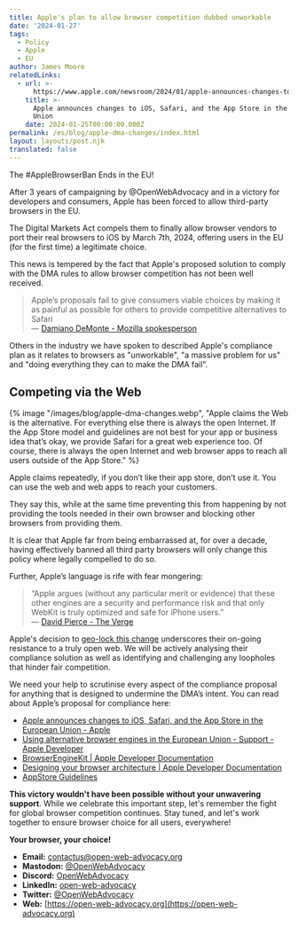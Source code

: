 ```yaml
---
title: Apple's plan to allow browser competition dubbed unworkable
date: '2024-01-27'
tags:
  - Policy
  - Apple
  - EU
author: James Moore
relatedLinks:
  - url: >-
      https://www.apple.com/newsroom/2024/01/apple-announces-changes-to-ios-safari-and-the-app-store-in-the-european-union/
    title: >-
      Apple announces changes to iOS, Safari, and the App Store in the European
      Union
    date: 2024-01-25T00:00:00.000Z
permalink: /es/blog/apple-dma-changes/index.html
layout: layouts/post.njk
translated: false
---
```


The #AppleBrowserBan Ends in the EU!

After 3 years of campaigning by @OpenWebAdvocacy and in a victory for developers and consumers, Apple has been forced to allow third-party browsers in the EU.   

The Digital Markets Act compels them to finally allow browser vendors to port their real browsers to iOS by March 7th, 2024, offering users in the EU (for the first time) a legitimate choice.

This news is tempered by the fact that Apple's proposed solution to comply with the DMA rules to allow browser competition has not been well received.

> Apple’s proposals fail to give consumers viable choices by making it as painful as possible for others to provide competitive alternatives to Safari
<br>&mdash; [Damiano DeMonte - Mozilla spokesperson](https://www.theverge.com/2024/1/26/24052067/mozilla-apple-ios-browser-rules-firefox)

Others in the industry we have spoken to described Apple's compliance plan as it relates to browsers as "unworkable", "a massive problem for us" and "doing everything they can to make the DMA fail".

## Competing via the Web
{% image
  "/images/blog/apple-dma-changes.webp",
  "Apple claims the Web is the alternative.
  For everything else there is always the open Internet. If the App Store model and guidelines are not best for your app or business idea that’s okay, we provide Safari for a great web experience too. Of course, there is always the open Internet and web browser apps to reach all users outside of the App Store."
%}

Apple claims repeatedly, if you don’t like their app store, don’t use it. You can use the web and web apps to reach your customers.

They say this, while at the same time preventing this from happening by not providing the tools needed in their own browser and blocking other browsers from providing them.

It is clear that Apple far from being embarrassed at, for over a decade, having effectively banned all third party browsers will only change this policy where legally compelled to do so.

Further, Apple’s language is rife with fear mongering:
> “Apple argues (without any particular merit or evidence) that these other engines are a security and performance risk and that only WebKit is truly optimized and safe for iPhone users.”  <br>&mdash; [David Pierce - The Verge](https://www.theverge.com/2024/1/25/24050478/apple-ios-17-4-browser-engines-eu)

Apple's decision to [geo-lock this change](https://developer.apple.com/support/alternative-browser-engines/#:~:text=for%20dedicated%20browser%20apps%20and%20apps%20providing%20in%2Dapp%20browsing%20experiences%20in%20the%20EU) underscores their on-going resistance to a truly open web. We will be actively analysing their compliance solution as well as identifying and challenging any loopholes that hinder fair competition.

We need your help to scrutinise every aspect of the compliance proposal for anything that is designed to undermine the DMA’s intent. You can read about Apple’s proposal for compliance here:
* [Apple announces changes to iOS, Safari, and the App Store in the European Union - Apple](https://www.apple.com/newsroom/2024/01/apple-announces-changes-to-ios-safari-and-the-app-store-in-the-european-union/)
* [Using alternative browser engines in the European Union - Support - Apple Developer](https://developer.apple.com/support/alternative-browser-engines/)
* [BrowserEngineKit | Apple Developer Documentation](https://developer.apple.com/documentation/browserenginekit)
* [Designing your browser architecture | Apple Developer Documentation](https://developer.apple.com/documentation/browserenginekit/designing-your-browser-architecture)
* [AppStore Guidelines](https://developer.apple.com/app-store/review/guidelines/#:~:text=2.5.6%20Apps%20that%20browse%20the%20web%20must%20use%20the%20appropriate%20WebKit%20framework%20and%20WebKit%20JavaScript.%20You%20may%20apply%20for%20an%20entitlement%20to%20use%20an%20alternative%20web%20browser%20engine%20in%20your%20app.%20Learn%20more%20about%20these%20entitlements.)

**This victory wouldn't have been possible without your unwavering support**. While we celebrate this important step, let's remember the fight for global browser competition continues. Stay tuned, and let's work together to ensure browser choice for all users, everywhere!

**Your browser, your choice!**

- **Email:**        [contactus@open-web-advocacy.org](mailto:contactus@open-web-advocacy.org)
- **Mastodon:**      [@OpenWebAdvocacy](https://mastodon.social/@owa)
- **Discord:**      [OpenWebAdvocacy](https://discord.gg/x53hkqrRKx)
- **LinkedIn:**     [open-web-advocacy](https://www.linkedin.com/company/open-web-advocacy/)
- **Twitter:**      [@OpenWebAdvocacy](https://twitter.com/OpenWebAdvocacy)
- **Web:**         [https://open-web-advocacy.org](https://open-web-advocacy.org)
